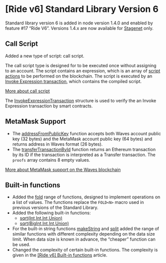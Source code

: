 # [Ride v6] Standard Library Version 6

Standard library version 6 is added in node version 1.4.0 and enabled by feature #17 “Ride V6”. Versions 1.4.x are now available for [Stagenet](/en/blockchain/blockchain-network/) only.

## Call Script

Added a new type of script: call script.

The call script type is designed for to be executed once without assigning to an account. The script contains an expression, which is an array of [script actions](/en/ride/structures/script-actions/) to be performed on the blockchain. The script is executed by an [Invoke Expression transaction](/en/blockchain/transaction-type/invoke-expression-transaction), which contains the compiled script.

[More about call script](/en/ride/v6/script/script-types/call-script)

The [InvokeExpressionTransaction](/en/ride/v6/structures/transaction-structures/invoke-expression-transaction) structure is used to verify the an Invoke Expression transaction by smart contracts.

## MetaMask Support

* The [addressFromPublicKey](/en/ride/v6/functions/built-in-functions/converting-functions#addressfrompublickey-bytevector-address) function accepts both Waves account public key (32 bytes) and the MetaMask account public key (64 bytes) and returns address in Waves format (26 bytes).
* The [transferTransactionById](/en/ride/functions/built-in-functions/blockchain-functions#transtransactionbyid) function returns an Ethereum transaction by its ID if the transaction is interpreted as a Transfer transaction. The `proofs` array contains 8 empty values.

[More about MetaMask support on the Waves blockchain](/en/keep-in-touch/metamask)

## Built-in functions

* Added the [fold](/en/ride/v6/functions/built-in-functions/fold-functions) range of functions, designed to implement operations on a list of values. The functions replace the `FOLD<N>` macro used in previous versions of the Standard Library.
* Added the following built-in functions:
   * [sqrt(Int,Int,Int,Union)](/en/ride/v6/functions/built-in-functions/math-functions#sqrt)
   * [sqrt(BigInt,Int,Int,Union)](/en/ride/v6/functions/built-in-functions/math-functions#sqrtbigint)
* For the built-in string functions [makeString](/en/ride/v6/functions/built-in-functions/string-functions#makestring-list-string-string-string) and [split](/en/ride/v6/functions/built-in-functions/string-functions#split-string-string-list-string) added the range of similar functions with different complexity depending on the data size limit. When data size is known in advance, the “cheaper” function can be used.
* Changed the complexity of certain built-in functions. The complexity is given in the [[Ride v6] Built-in functions](/en/ride/v6/functions/built-in-functions/) article.

